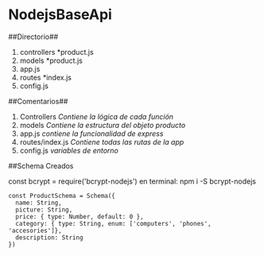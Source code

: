 # NodejsBaseApi

##Directorio##

1. controllers
    *product.js
2. models
    *product.js  
3. app.js
4. routes
    *index.js
5. config.js


##Comentarios##

1. Controllers
  *Contiene la lógica de cada función*
2. models
  *Contiene la estructura del objeto producto*
3. app.js
  *contiene la funcionalidad de express*
4. routes/index.js
  *Contiene todas las rutas de la app*
5. config.js
  *variables de entorno*


##Schema Creados

const bcrypt = require('bcrypt-nodejs')
en terminal: npm i -S bcrypt-nodejs


```
const ProductSchema = Schema({
  name: String,
  picture: String,
  price: { type: Number, default: 0 },
  category: { type: String, enum: ['computers', 'phones', 'accesories']},
  description: String
})
```

